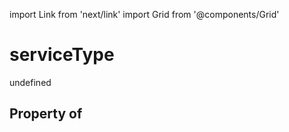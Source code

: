 import Link from 'next/link'
import Grid from '@components/Grid'

# serviceType

undefined

## Property of



